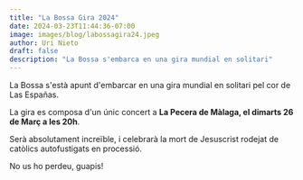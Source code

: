 ```yaml
---
title: "La Bossa Gira 2024"
date: 2024-03-23T11:44:36-07:00
image: images/blog/labossagira24.jpeg
author: Uri Nieto
draft: false
description: "La Bossa s'embarca en una gira mundial en solitari"
---
```


La Bossa s'està apunt d'embarcar en una gira mundial en solitari pel cor de Las Españas.

La gira es composa d'un únic concert a **La Pecera de Màlaga, el dimarts 26 de Març a les 20h**.

Serà absolutament increïble, i celebrarà la mort de Jesuscrist rodejat de catòlics autofustigats en processió.

No us ho perdeu, guapis!

